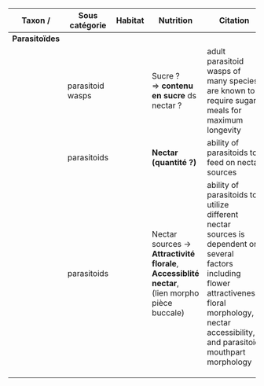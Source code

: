 
| Taxon /          | Sous catégorie   | Habitat | Nutrition                                                                                          | Citation                                                                                                                                                                                                 | Source        |
| ---------------- | ---------------- | ------- | -------------------------------------------------------------------------------------------------- | -------------------------------------------------------------------------------------------------------------------------------------------------------------------------------------------------------- | ------------- |
| **Parasitoïdes** |                  |         |                                                                                                    |                                                                                                                                                                                                          |               |
|                  | parasitoid wasps |         | Sucre ?<br>=> **contenu en sucre** ds nectar ?                                                     | adult parasitoid wasps of many species are known to require sugar meals for maximum longevity                                                                                                            | Nafziger 2011 |
|                  | parasitoids      |         | **Nectar (quantité ?)**                                                                            | ability of parasitoids to feed on nectar sources                                                                                                                                                         | Nafziger 2011 |
|                  | parasitoids      |         | Nectar sources → **Attractivité florale**, **Accessiblité nectar**,<br>(lien morpho pièce buccale) | ability of parasitoids to utilize different nectar sources is dependent on several factors including flower attractiveness, floral morphology, nectar accessibility, and parasitoid mouthpart morphology | Nafziger 2011 |
|                  |                  |         |                                                                                                    |                                                                                                                                                                                                          |               |
|                  |                  |         |                                                                                                    |                                                                                                                                                                                                          |               |
|                  |                  |         |                                                                                                    |                                                                                                                                                                                                          |               |
